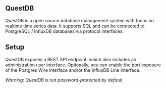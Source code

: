 ## QuestDB
QuestDB is a open source database management system with focus on realtime time series data. It supports SQL and can be connected to PostgreSQL / InfluxDB databases via protocol interfaces.

## Setup
QuestDB exposes a REST API endpoint, which also includes an administration user interface. Optionally, you can enable the port exposure of the Postgres Wire interface and/or the InfluxDB Line interface.

*Warning: QuestDB is not password-protected by default*
